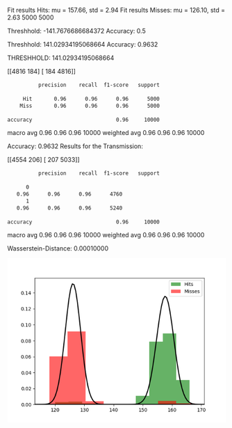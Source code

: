 Fit results Hits: mu = 157.66,  std = 2.94
Fit results Misses: mu = 126.10,  std = 2.63
5000
5000

Threshhold:  -141.7676686684372 
Accuracy:  0.5

Threshhold:  141.02934195068664 
Accuracy:  0.9632


THRESHHOLD:  141.02934195068664

 [[4816  184]
 [ 184 4816]] 

              precision    recall  f1-score   support

         Hit       0.96      0.96      0.96      5000
        Miss       0.96      0.96      0.96      5000

    accuracy                           0.96     10000
   macro avg       0.96      0.96      0.96     10000
weighted avg       0.96      0.96      0.96     10000

Accuracy:  0.9632
Results for the Transmission:

 [[4554  206]
 [ 207 5033]] 

              precision    recall  f1-score   support

          0
       0.96      0.96      0.96      4760
          1
       0.96      0.96      0.96      5240

    accuracy                           0.96     10000
   macro avg       0.96      0.96      0.96     10000
weighted avg       0.96      0.96      0.96     10000

Wasserstein-Distance: 0.00010000

![image](Figure_1.png)